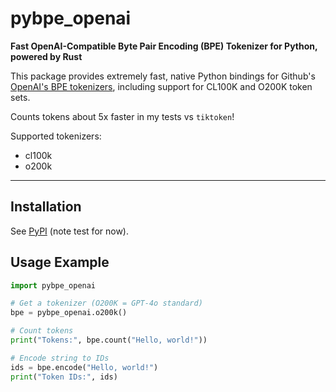 # pybpe_openai

**Fast OpenAI-Compatible Byte Pair Encoding (BPE) Tokenizer for Python, powered by Rust**

This package provides extremely fast, native Python bindings for Github's [OpenAI's BPE tokenizers](https://github.com/github/rust-gems/tree/main/crates/bpe-openai), including support for CL100K and O200K token sets.

Counts tokens about 5x faster in my tests vs `tiktoken`!

Supported tokenizers:
* cl100k
* o200k

---

## Installation

See [PyPI](https://test.pypi.org/project/pybpe-openai/0.3.0/) (note test for now).

## Usage Example

```python
import pybpe_openai

# Get a tokenizer (O200K = GPT-4o standard)
bpe = pybpe_openai.o200k()

# Count tokens
print("Tokens:", bpe.count("Hello, world!"))

# Encode string to IDs
ids = bpe.encode("Hello, world!")
print("Token IDs:", ids)
```
